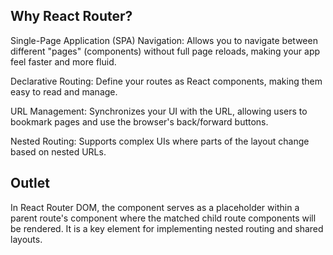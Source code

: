 ## Why React Router?

Single-Page Application (SPA) Navigation: Allows you to navigate between different "pages" (components) without full page reloads, making your app feel faster and more fluid.

Declarative Routing: Define your routes as React components, making them easy to read and manage.

URL Management: Synchronizes your UI with the URL, allowing users to bookmark pages and use the browser's back/forward buttons.

Nested Routing: Supports complex UIs where parts of the layout change based on nested URLs.

## Outlet

In React Router DOM, the <Outlet /> component serves as a placeholder within a parent route's component where the matched child route components will be rendered. It is a key element for implementing nested routing and shared layouts.